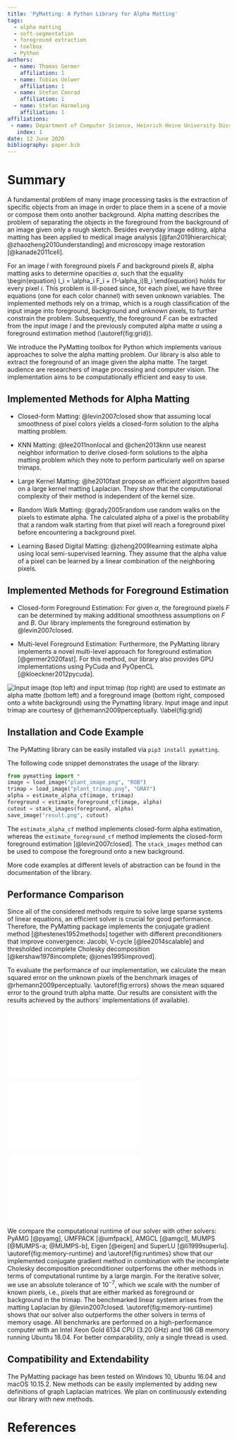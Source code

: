 ```yaml
---
title: 'PyMatting: A Python Library for Alpha Matting'
tags:
  - alpha matting
  - soft-segmentation
  - foreground extraction
  - toolbox
  - Python
authors:
  - name: Thomas Germer
    affiliation: 1
  - name: Tobias Uelwer
    affiliation: 1
  - name: Stefan Conrad
    affiliation: 1
  - name: Stefan Harmeling
    affiliation: 1
affiliations:
 - name: Department of Computer Science, Heinrich Heine University Düsseldorf
   index: 1
date: 12 June 2020
bibliography: paper.bib
---
```


# Summary

A fundamental problem of many image processing tasks is the extraction of specific objects
from an image in order to place them in a scene of a movie or compose them onto
another background. Alpha matting describes the problem of separating the objects
in the foreground from the background of an image given only a rough sketch.
Besides everyday image editing, alpha matting has been applied to medical image analysis 
[@fan2019hierarchical; @zhaozheng2010understanding] and microscopy image restoration [@kanade2011cell].

For an image $I$ with foreground pixels $F$ and background pixels $B$,
alpha matting asks to determine opacities $\alpha$, such that the equality
\begin{equation}
I_i = \alpha_i F_i + (1-\alpha_i)B_i
\end{equation}
holds for every pixel $i$. This problem is ill-posed since,
for each pixel, we have three equations (one for each color channel) with
seven unknown variables. The implemented methods rely on a trimap, which is a
rough classification of the input image into foreground, background and unknown
pixels, to further constrain the problem. Subsequently, the foreground $F$ can be
extracted from the input image $I$ and the previously computed alpha matte $\alpha$
using a foreground estimation method (\autoref{fig:grid}).

We introduce the PyMatting toolbox for Python which implements various approaches to solve 
the alpha matting problem. Our library is also able to extract the foreground of an image given the alpha matte.
The target audience are researchers of image processing and computer vision.
The implementation aims to be computationally efficient and easy to use.


## Implemented Methods for Alpha Matting

- Closed-form Matting:
@levin2007closed show that assuming local smoothness of pixel colors yields a closed-form solution to the alpha matting problem.

- KNN Matting:
@lee2011nonlocal and @chen2013knn use nearest neighbor information to derive closed-form solutions to the alpha matting problem which they note to perform particularly well on sparse trimaps.

- Large Kernel Matting:
@he2010fast propose an efficient algorithm based on a large kernel matting Laplacian.
They show that the computational complexity of their method is independent of the kernel size.

- Random Walk Matting:
@grady2005random use random walks on the pixels to estimate alpha.
The calculated alpha of a pixel is the probability that a random walk starting from that pixel will reach a foreground pixel before encountering a background pixel.

- Learning Based Digital Matting:
@zheng2009learning estimate alpha using local semi-supervised learning.
They assume that the alpha value of a pixel can be learned by a linear combination of the neighboring pixels.


## Implemented Methods for Foreground Estimation

- Closed-form Foreground Estimation:
For given $\alpha$, the foreground pixels $F$ can be determined by making additional smoothness assumptions on $F$ and $B$.
Our library implements the foreground estimation by @levin2007closed.

- Multi-level Foreground Estimation:
Furthermore, the PyMatting library implements a novel multi-level approach for foreground estimation [@germer2020fast].
For this method, our library also provides GPU implementations using PyCuda and PyOpenCL [@kloeckner2012pycuda].

![Input image (top left) and input trimap (top right) are used to estimate an alpha matte (bottom left) and a foreground image (bottom right, composed onto a white background) using the Pymatting library. Input image and input trimap are courtesy of @rhemann2009perceptually.
\label{fig:grid}](figures/image_grid.png)

## Installation and Code Example

The PyMatting library can be easily installed via `pip3 install pymatting`.

The following code snippet demonstrates the usage of the library:

```python
from pymatting import *
image = load_image("plant_image.png", "RGB")
trimap = load_image("plant_trimap.png", "GRAY")
alpha = estimate_alpha_cf(image, trimap)
foreground = estimate_foreground_cf(image, alpha)
cutout = stack_images(foreground, alpha)
save_image("result.png", cutout)
```

The $\texttt{estimate\_alpha\_cf}$ method implements closed-form alpha estimation, whereas the $\texttt{estimate\_foreground\_cf}$ method implements the closed-form foreground estimation [@levin2007closed].
The $\texttt{stack\_images}$ method can be used to compose the foreground onto a new background.

More code examples at different levels of abstraction can be found in the documentation of the library.


## Performance Comparison

Since all of the considered methods require to solve large sparse systems of linear equations, an efficient solver is crucial for good performance.
Therefore, the PyMatting package implements the conjugate gradient method [@hestenes1952methods] together with different preconditioners that improve convergence:
Jacobi, V-cycle [@lee2014scalable] and thresholded incomplete Cholesky decomposition [@kershaw1978incomplete; @jones1995improved].

To evaluate the performance of our implementation, we calculate the mean squared error on the unknown pixels of the benchmark images of @rhemann2009perceptually.
\autoref{fig:errors} shows the  mean squared error to the ground truth alpha matte.
Our results are consistent with the results achieved by the authors' implementations (if available).

![Mean squared error of the estimated alpha matte to the ground truth alpha matte.\label{fig:errors}](figures/laplacian_quality_many_bars.pdf)

![Comparison of peak memory usage in MB (left) and runtime in seconds (right) of our implementation of the preconditioned CG method compared to other solvers for closed-form matting.\label{fig:memory-runtime}](figures/memory_usage_and_running_time-crop.pdf)

![Comparison of runtime for different image sizes.\label{fig:runtimes}](figures/time_image_size-crop.pdf)

We compare the computational runtime of our solver with other solvers: PyAMG [@pyamg], UMFPACK [@umfpack], AMGCL [@amgcl], MUMPS [@MUMPS-a; @MUMPS-b], Eigen [@eigen] and SuperLU [@li1999superlu]. \autoref{fig:memory-runtime} and \autoref{fig:runtimes} show that our implemented conjugate gradient method in combination with the incomplete Cholesky decomposition preconditioner outperforms the other methods in terms of computational runtime by a large margin. For the iterative solver, we use an absolute tolerance of $10^{-7}$, which we scale with the number of known pixels, i.e., pixels that are either marked as foreground or background in the trimap. The benchmarked linear system arises from the matting Laplacian by @levin2007closed. \autoref{fig:memory-runtime} shows that our solver also outperforms the other solvers in terms of memory usage. All benchmarks are performed on a high-performance computer with an Intel Xeon Gold 6134 CPU (3.20 GHz) and 196 GB memory running Ubuntu 18.04. For better comparability, only a single thread is used.


## Compatibility and Extendability

The PyMatting package has been tested on Windows 10, Ubuntu 16.04 and macOS 10.15.2.
New methods can be easily implemented by adding new definitions of graph Laplacian matrices.
We plan on continuously extending our library with new methods.

# References
